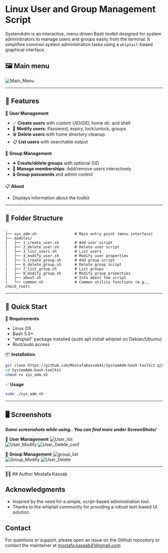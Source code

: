 # Linux User and Group Management Script

SystemAdm is an interactive, menu-driven Bash toolkit designed for system administrators to manage users and groups easily from the terminal. It simplifies common system administration tasks using a `whiptail`-based graphical interface.

## 🖼 Main menu

![Main_Menu](/ScreenShots/menu.jpg)

---

## 🌟 Features

🧑 **User Management**
- ✅ **Create users** with custom UID/GID, home dir, and shell  
- 🔄 **Modify users**: Password, expiry, lock/unlock, groups  
- 🗑️ **Delete users** with home directory cleanup  
- 📋 **List users** with searchable output  

👥 **Group Management**
- ➕ **Create/delete groups** with optional GID  
- 👥 **Manage memberships**: Add/remove users interactively  
- 🔒 **Group passwords** and admin control  

📋 **About**
- Displays information about the toolkit

---

## 📁 Folder Structure

```
.
├── sys_adm.sh                 # Main entry point (menu interface)
├── modules/
|   ├── 1_create_user.sh       # Add user script
|   ├── 2_delete_user.sh       # Delete user script
|   ├── 3_list_users.sh        # List users
|   ├── 4_modify_user.sh       # Modify user properties
|   ├── 5_create_group.sh      # Add group script
|   ├── 6_delete_group.sh      # Delete group script
|   ├── 7_list_group.sh        # List groups
|   ├── 8_modify_group.sh      # Modify group properties
|   ├── about.sh               # Info about the script
|   └── common.sh              # Common utility functions (e.g., check_root)
```


---

## 🚀 Quick Start
🧰 **Requirements**
- Linux OS 
- Bash 5.0+
- "whiptail" package installed (sudo apt install whiptail on Debian/Ubuntu)
- Root/sudo access

📦 **Installation**
```bash
git clone https://github.com/MostafaKassab41/SystemAdm-bash-toolkit.git
cd SystemAdm-bash-toolkit
chmod +x sys_adm.sh
```

✅ **Usage**
```bash
sudo ./sys_adm.sh
```

---

## 🖥️ Screenshots
***Some screenshots while using..
You can find more under ScreenShots/***

🧑 **User Management**
![User_list](/ScreenShots/user_list.jpg)  
![User_Modify](/ScreenShots/user_mod.jpg)
![User_Delete_conf](/ScreenShots/user_del2.jpg)


👥 **Group Management**
![group_list](/ScreenShots/group_list.jpg)    
![Group_Modify](/ScreenShots/group_mod.jpg)
![User_Delete](/ScreenShots/group_del.jpg) 

---

👨‍💻 ## Author
Mostafa Kassab

## Acknowledgments
- Inspired by the need for a simple, script-based administration tool.
- Thanks to the whiptail community for providing a robust text-based UI solution.

## Contact
For questions or support, please open an issue on the GitHub repository or contact the maintainer at mostafa.kassab41@gmail.com


